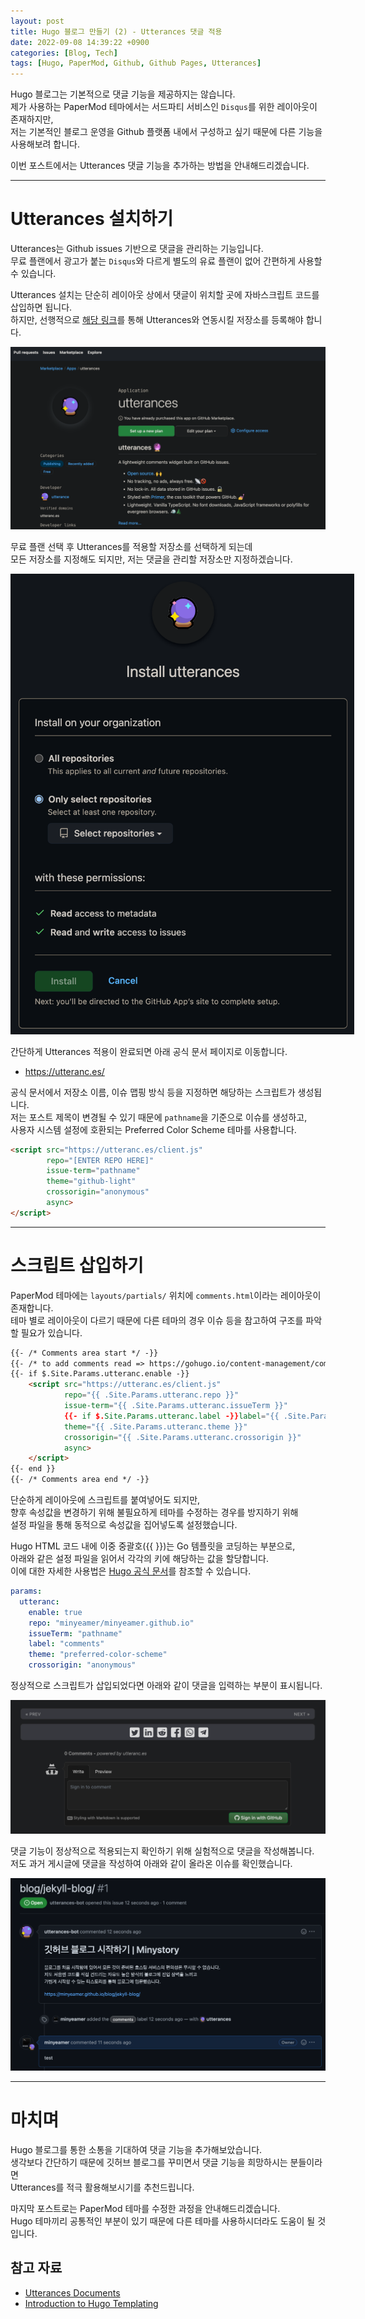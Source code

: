 ```yaml
---
layout: post
title: Hugo 블로그 만들기 (2) - Utterances 댓글 적용
date: 2022-09-08 14:39:22 +0900
categories: [Blog, Tech]
tags: [Hugo, PaperMod, Github, Github Pages, Utterances]
---
```


Hugo 블로그는 기본적으로 댓글 기능을 제공하지는 않습니다.   
제가 사용하는 PaperMod 테마에서는 서드파티 서비스인 `Disqus`를 위한 레이아웃이 존재하지만,   
저는 기본적인 블로그 운영을 Github 플랫폼 내에서 구성하고 싶기 때문에 다른 기능을 사용해보려 합니다.

이번 포스트에서는 Utterances 댓글 기능을 추가하는 방법을 안내해드리겠습니다.

---

# Utterances 설치하기

Utterances는 Github issues 기반으로 댓글을 관리하는 기능입니다.   
무료 플랜에서 광고가 붙는 `Disqus`와 다르게 별도의 유료 플랜이 없어 간편하게 사용할 수 있습니다.   

Utterances 설치는 단순히 레이아웃 상에서 댓글이 위치할 곳에 자바스크립트 코드를 삽입하면 됩니다.   
하지만, 선행적으로 [해당 링크](https://github.com/marketplace/utterances)를 통해 Utterances와 연동시킬 저장소를 등록해야 합니다.

![utterances-1](https://github.com/minyeamer/til/blob/main/.media/blog/tech/hugo-blog/utterances-1.png?raw=true)

무료 플랜 선택 후 Utterances를 적용할 저장소를 선택하게 되는데   
모든 저장소를 지정해도 되지만, 저는 댓글을 관리할 저장소만 지정하겠습니다.

<div align="center">
<img src="https://github.com/minyeamer/til/blob/main/.media/blog/tech/hugo-blog/utterances-2.png?raw=true" style="max-width:550px">
</div>

간단하게 Utterances 적용이 완료되면 아래 공식 문서 페이지로 이동합니다.

- https://utteranc.es/

공식 문서에서 저장소 이름, 이슈 맵핑 방식 등을 지정하면 해당하는 스크립트가 생성됩니다.   
저는 포스트 제목이 변경될 수 있기 때문에 `pathname`을 기준으로 이슈를 생성하고,   
사용자 시스템 설정에 호환되는 Preferred Color Scheme 테마를 사용합니다.

```html
<script src="https://utteranc.es/client.js"
        repo="[ENTER REPO HERE]"
        issue-term="pathname"
        theme="github-light"
        crossorigin="anonymous"
        async>
</script>
```

---

# 스크립트 삽입하기

PaperMod 테마에는 `layouts/partials/` 위치에 `comments.html`이라는 레이아웃이 존재합니다.   
테마 별로 레이아웃이 다르기 때문에 다른 테마의 경우 이슈 등을 참고하여 구조를 파악할 필요가 있습니다.

```html
{{- /* Comments area start */ -}}
{{- /* to add comments read => https://gohugo.io/content-management/comments/ */ -}}
{{- if $.Site.Params.utteranc.enable -}}
    <script src="https://utteranc.es/client.js"
            repo="{{ .Site.Params.utteranc.repo }}"
            issue-term="{{ .Site.Params.utteranc.issueTerm }}"
            {{- if $.Site.Params.utteranc.label -}}label="{{ .Site.Params.utteranc.label }}"{{- end }}
            theme="{{ .Site.Params.utteranc.theme }}"
            crossorigin="{{ .Site.Params.utteranc.crossorigin }}"
            async>
    </script>
{{- end }}
{{- /* Comments area end */ -}}
```

단순하게 레이아웃에 스크립트를 붙여넣어도 되지만,   
향후 속성값을 변경하기 위해 불필요하게 테마를 수정하는 경우를 방지하기 위해   
설정 파일을 통해 동적으로 속성값을 집어넣도록 설정했습니다.

Hugo HTML 코드 내에 이중 중괄호({{ }})는 Go 템플릿을 코딩하는 부분으로,   
아래와 같은 설정 파일을 읽어서 각각의 키에 해당하는 값을 할당합니다.   
이에 대한 자세한 사용법은 [Hugo 공식 문서](https://gohugo.io/templates/introduction/)를 참조할 수 있습니다.

```yaml
params:
  utteranc:
    enable: true
    repo: "minyeamer/minyeamer.github.io"
    issueTerm: "pathname"
    label: "comments"
    theme: "preferred-color-scheme"
    crossorigin: "anonymous"
```

정상적으로 스크립트가 삽입되었다면 아래와 같이 댓글을 입력하는 부분이 표시됩니다.

![utterances-3](https://github.com/minyeamer/til/blob/main/.media/blog/tech/hugo-blog/utterances-3.png?raw=true)

댓글 기능이 정상적으로 적용되는지 확인하기 위해 실험적으로 댓글을 작성해봅니다.   
저도 과거 게시글에 댓글을 작성하여 아래와 같이 올라온 이슈를 확인했습니다.

![utterances-4](https://github.com/minyeamer/til/blob/main/.media/blog/tech/hugo-blog/utterances-4.png?raw=true)

---

# 마치며

Hugo 블로그를 통한 소통을 기대하여 댓글 기능을 추가해보았습니다.   
생각보다 간단하기 때문에 깃허브 블로그를 꾸미면서 댓글 기능을 희망하시는 분들이라면   
Utterances를 적극 활용해보시기를 추천드립니다.

마지막 포스트로는 PaperMod 테마를 수정한 과정을 안내해드리겠습니다.   
Hugo 테마끼리 공통적인 부분이 있기 때문에 다른 테마를 사용하시더라도 도움이 될 것입니다.

## 참고 자료

- [Utterances Documents](https://utteranc.es/)
- [Introduction to Hugo Templating](https://gohugo.io/templates/introduction/)
